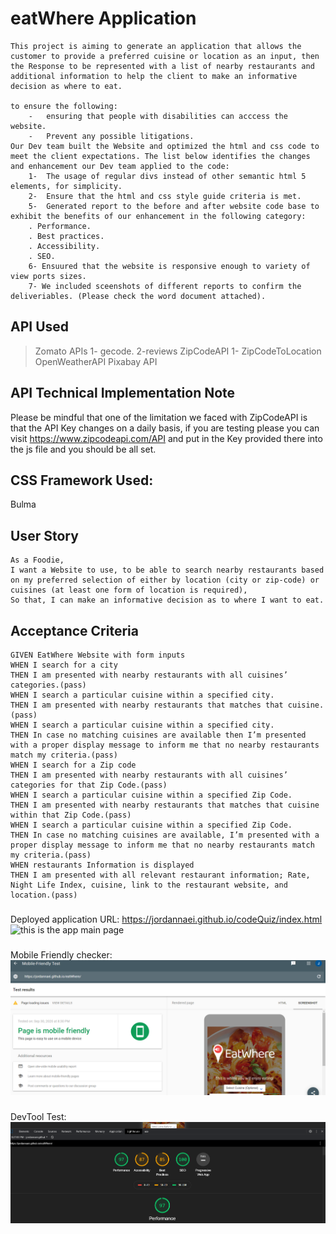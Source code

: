 # eatWhere Application
```
This project is aiming to generate an application that allows the customer to provide a preferred cuisine or location as an input, then the Response to be represented with a list of nearby restaurants and additional information to help the client to make an informative decision as where to eat.   

to ensure the following:
    -	ensuring that people with disabilities can acccess the website.
    -	Prevent any possible litigations.
Our Dev team built the Website and optimized the html and css code to meet the client expectations. The list below identifies the changes and enhancement our Dev team applied to the code:
    1-	The usage of regular divs instead of other semantic html 5 elements, for simplicity.
    2-	Ensure that the html and css style guide criteria is met.
    5-	Generated report to the before and after website code base to exhibit the benefits of our enhancement in the following category:
    . Performance.
    . Best practices.
    . Accessibility.
    . SEO.
    6- Ensuured that the website is responsive enough to variety of view ports sizes.
    7- We included sceenshots of different reports to confirm the deliveriables. (Please check the word document attached).

```
## API Used
> Zomato APIs
  1- gecode.
  2-reviews
> ZipCodeAPI
  1- ZipCodeToLocation
> OpenWeatherAPI
> Pixabay API
## API Technical Implementation Note
Please be mindful that one of the limitation we faced with ZipCodeAPI is that the API Key changes on a daily basis, if you are testing please you can visit https://www.zipcodeapi.com/API and put in the Key provided there into the js file and you should be all set.

## CSS Framework Used:
Bulma

## User Story

```
As a Foodie,
I want a Website to use, to be able to search nearby restaurants based on my preferred selection of either by location (city or zip-code) or cuisines (at least one form of location is required),
So that, I can make an informative decision as to where I want to eat.

```

## Acceptance Criteria

```
GIVEN EatWhere Website with form inputs
WHEN I search for a city
THEN I am presented with nearby restaurants with all cuisines’ categories.(pass)
WHEN I search a particular cuisine within a specified city.
THEN I am presented with nearby restaurants that matches that cuisine.(pass)
WHEN I search a particular cuisine within a specified city.
THEN In case no matching cuisines are available then I’m presented with a proper display message to inform me that no nearby restaurants match my criteria.(pass)
WHEN I search for a Zip code
THEN I am presented with nearby restaurants with all cuisines’ categories for that Zip Code.(pass)
WHEN I search a particular cuisine within a specified Zip Code.
THEN I am presented with nearby restaurants that matches that cuisine within that Zip Code.(pass)
WHEN I search a particular cuisine within a specified Zip Code.
THEN In case no matching cuisines are available, I’m presented with a proper display message to inform me that no nearby restaurants match my criteria.(pass)
WHEN restaurants Information is displayed
THEN I am presented with all relevant restaurant information; Rate, Night Life Index, cuisine, link to the restaurant website, and location.(pass)

```
###
Deployed application URL: https://jordannaei.github.io/codeQuiz/index.html
<img src="img/app.PNG" alt= "this is the app main page">

###
Mobile Friendly checker:
<img src="img/MobileFriedlyTest.PNG" alt= "this is the app main page">

###
DevTool Test:
<img src="img/devToolTest.PNG" alt= "this is the app main page">



